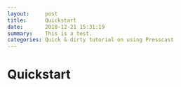 ```yaml
---
layout:     post
title:      Quickstart
date:       2018-12-21 15:31:19
summary:    This is a test.
categories: Quick & dirty tutorial on using Presscast
---
```


# Quickstart
